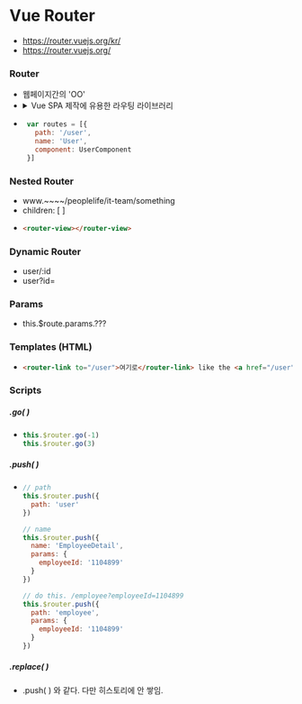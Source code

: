 # Vue Router

- https://router.vuejs.org/kr/
- https://router.vuejs.org/


### Router
- 웹페이지간의 'OO'
- <details>
    <summary>Vue SPA 제작에 유용한 라우팅 라이브러리</summary>
    <br>
    <p>클라이언트가 요청을 주고~~~~, 서버가 html 리턴해주고~~~~, 브라우저가 받아가지고 렌더링 하고 블라블라블라.....</p>
    <strong>해당화면에 대한 정보를 미리 갖고 있다가 클라이언트 내부적으로 라우터를 이용해서 매끄럽게 전환.  </strong>
  </details>
-  ```js
    var routes = [{
      path: '/user',
      name: 'User',
      component: UserComponent
    }]
    ```


### Nested Router
- www.~~~~/peoplelife/it-team/something
- children: [ ]
- ```HTML
  <router-view></router-view>
  ```


### Dynamic Router
- user/:id
- user?id=


### Params
- this.$route.params.???

### Templates (HTML)
-  ```HTML
   <router-link to="/user">여기로</router-link> like the <a href="/user"></a>
   ```

###  Scripts
##### .go( )
- ```js
  this.$router.go(-1)
  this.$router.go(3)
  ```

##### .push( )  
- ```js
  // path
  this.$router.push({
    path: 'user'
  })

  // name
  this.$router.push({
    name: 'EmployeeDetail',
    params: {
      employeeId: '1104899'
    }
  })

  // do this. /employee?employeeId=1104899
  this.$router.push({
    path: 'employee',
    params: {
      employeeId: '1104899'
    }
  })
  ```

##### .replace( )
- .push( ) 와 같다. 다만 히스토리에 안 쌓임.
